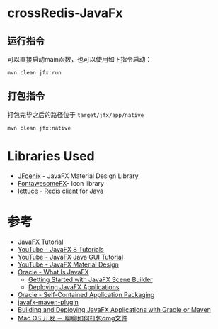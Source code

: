 # crossRedis-JavaFx

## 运行指令
可以直接启动main函数，也可以使用如下指令启动：
```
mvn clean jfx:run
```

## 打包指令
打包完毕之后的路径位于 `target/jfx/app/native`
```
mvn clean jfx:native
```

# Libraries Used

* [JFoenix](https://github.com/jfoenixadmin/JFoenix) - JavaFX Material Design Library
* [FontawesomeFX](https://bitbucket.org/Jerady/fontawesomefx)- Icon library
* [lettuce](https://github.com/lettuce-io/lettuce-core/wiki) - Redis client for Java

# 参考

* [JavaFX Tutorial](https://www.tutorialspoint.com/javafx/index.htm)
* [YouTube - JavaFX 8 Tutorials](https://www.youtube.com/watch?v=X7P8t-VLGBU&list=PLeyMYhyx349ZZLdyNf1I7RODb83UwkJYo)
* [YouTube - JavaFX Java GUI Tutorial](https://www.youtube.com/watch?v=FLkOX4Eez6o&list=PL6gx4Cwl9DGBzfXLWLSYVy8EbTdpGbUIG)    
* [YouTube - JavaFX Material Design](https://www.youtube.com/playlist?list=PLhs1urmduZ29LNYi_MaoU60JemQ6Aei6A)
* [Oracle - What Is JavaFX](https://docs.oracle.com/javafx/2/overview/jfxpub-overview.htm)
    - [Getting Started with JavaFX Scene Builder](https://docs.oracle.com/javafx/scenebuilder/1/get_started/jsbpub-get_started.htm)
    - [Deploying JavaFX Applications](https://docs.oracle.com/javafx/2/deployment/jfxpub-deployment.htm)
* [Oracle - Self-Contained Application Packaging](https://docs.oracle.com/javafx/2/deployment/self-contained-packaging.htm#BCGICFDB)
* [javafx-maven-plugin](https://github.com/javafx-maven-plugin/javafx-maven-plugin)
* [Building and Deploying JavaFX Applications with Gradle or Maven](https://www.youtube.com/watch?v=zHb3pb6scRs)
* [Mac OS 开发 － 聊聊如何打包dmg文件](http://www.jianshu.com/p/c6cd257676bf)

